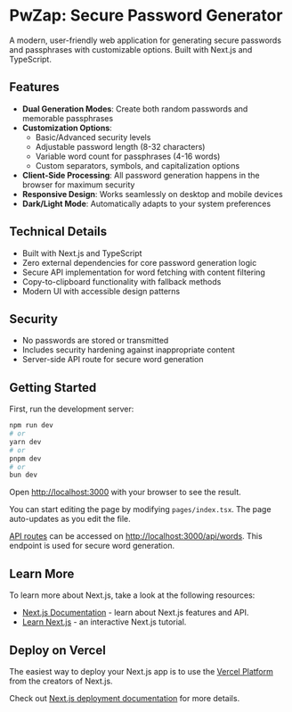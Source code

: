 # PwZap: Secure Password Generator

A modern, user-friendly web application for generating secure passwords and passphrases with customizable options. Built with Next.js and TypeScript.

## Features

- **Dual Generation Modes**: Create both random passwords and memorable passphrases
- **Customization Options**:
  - Basic/Advanced security levels
  - Adjustable password length (8-32 characters)
  - Variable word count for passphrases (4-16 words)
  - Custom separators, symbols, and capitalization options
- **Client-Side Processing**: All password generation happens in the browser for maximum security
- **Responsive Design**: Works seamlessly on desktop and mobile devices
- **Dark/Light Mode**: Automatically adapts to your system preferences

## Technical Details

- Built with Next.js and TypeScript
- Zero external dependencies for core password generation logic
- Secure API implementation for word fetching with content filtering
- Copy-to-clipboard functionality with fallback methods
- Modern UI with accessible design patterns

## Security

- No passwords are stored or transmitted
- Includes security hardening against inappropriate content
- Server-side API route for secure word generation

## Getting Started

First, run the development server:

```bash
npm run dev
# or
yarn dev
# or
pnpm dev
# or
bun dev
```

Open [http://localhost:3000](http://localhost:3000) with your browser to see the result.

You can start editing the page by modifying `pages/index.tsx`. The page auto-updates as you edit the file.

[API routes](https://nextjs.org/docs/pages/building-your-application/routing/api-routes) can be accessed on [http://localhost:3000/api/words](http://localhost:3000/api/words). This endpoint is used for secure word generation.

## Learn More

To learn more about Next.js, take a look at the following resources:

- [Next.js Documentation](https://nextjs.org/docs) - learn about Next.js features and API.
- [Learn Next.js](https://nextjs.org/learn-pages-router) - an interactive Next.js tutorial.

## Deploy on Vercel

The easiest way to deploy your Next.js app is to use the [Vercel Platform](https://vercel.com/new?utm_medium=default-template&filter=next.js&utm_source=create-next-app&utm_campaign=create-next-app-readme) from the creators of Next.js.

Check out [Next.js deployment documentation](https://nextjs.org/docs/pages/building-your-application/deploying) for more details.
